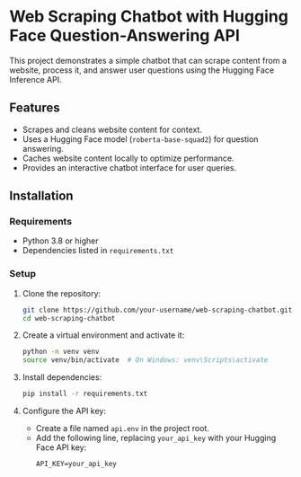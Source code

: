 # **Web Scraping Chatbot with Hugging Face Question-Answering API**

This project demonstrates a simple chatbot that can scrape content from a website, process it, and answer user questions using the Hugging Face Inference API.


## **Features**
- Scrapes and cleans website content for context.
- Uses a Hugging Face model (`roberta-base-squad2`) for question answering.
- Caches website content locally to optimize performance.
- Provides an interactive chatbot interface for user queries.



## **Installation**

### **Requirements**
- Python 3.8 or higher
- Dependencies listed in `requirements.txt`

### **Setup**

1. Clone the repository:
   ```bash
   git clone https://github.com/your-username/web-scraping-chatbot.git
   cd web-scraping-chatbot
   ```

2. Create a virtual environment and activate it:
   ```bash
   python -m venv venv
   source venv/bin/activate  # On Windows: venv\Scripts\activate
   ```

3. Install dependencies:
   ```bash
   pip install -r requirements.txt
   ```

4. Configure the API key:
   - Create a file named `api.env` in the project root.
   - Add the following line, replacing `your_api_key` with your Hugging Face API key:
     ```plaintext
     API_KEY=your_api_key
     ```
